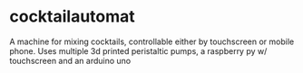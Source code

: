 # cocktailautomat

A machine for mixing cocktails, controllable either by touchscreen or mobile phone.
Uses multiple 3d printed peristaltic pumps, a raspberry py w/ touchscreen and an arduino uno
